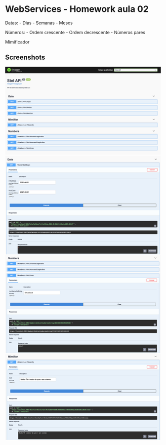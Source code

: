 ﻿# WebServices - Homework aula 02

Datas:
    - Dias
    - Semanas
    - Meses

Números:
    - Ordem crescente
    - Ordem decrescente
    - Números pares

Mimificador

## Screenshots

![Tela 01](screenshots/tela01.png)
![Tela 02](screenshots/tela02.png)
![Tela 03](screenshots/tela03.png)
![Tela 04](screenshots/tela04.png)
